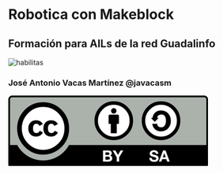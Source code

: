 # Robotica con Makeblock

## Formación para AILs de la red Guadalinfo

![habilitas](http://www.habilitas-educacion.es/wp-content/uploads/2017/02/habilitas-600x300-v6.png)

### José Antonio Vacas Martínez @javacasm

![Licencia CC](./images/Licencia_CC_grande.png)
